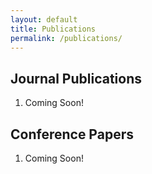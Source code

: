 ```yaml
---
layout: default
title: Publications
permalink: /publications/
---
```


## Journal Publications

1. Coming Soon!

## Conference Papers

1. Coming Soon!
